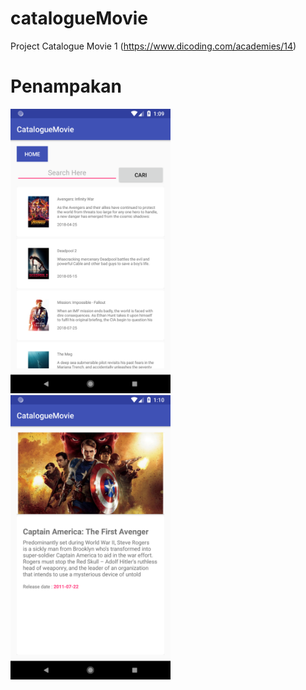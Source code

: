 # catalogueMovie
Project Catalogue Movie 1 (https://www.dicoding.com/academies/14)
# Penampakan
<img src="Images/1.png" width="256">&nbsp;&nbsp;&nbsp;
<img src="Images/2.png" width="256">
